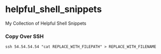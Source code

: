 # helpful_shell_snippets

My Collection of Helpful Shell Snippets

### Copy Over SSH

```
ssh 54.54.54.54 "cat REPLACE_WITH_FILEPATH" > REPLACE_WITH_FILENAME
```

